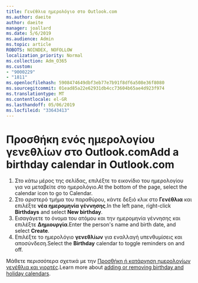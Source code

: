 ```yaml
---
title: Γενέθλια ημερολόγιο στο Outlook.com
ms.author: daeite
author: daeite
manager: joallard
ms.date: 5/6/2019
ms.audience: Admin
ms.topic: article
ROBOTS: NOINDEX, NOFOLLOW
localization_priority: Normal
ms.collection: Adm_O365
ms.custom:
- "9000229"
- "1811"
ms.openlocfilehash: 5908474649dbf3eb77e7b91f8df6a508e36f8080
ms.sourcegitcommit: 01ead85a22e62931db4cc73604b65ae4d923f974
ms.translationtype: MT
ms.contentlocale: el-GR
ms.lasthandoff: 05/06/2019
ms.locfileid: "33643413"
---
```

# <a name="add-a-birthday-calendar-in-outlookcom"></a><span data-ttu-id="45215-102">Προσθήκη ενός ημερολογίου γενεθλίων στο Outlook.com</span><span class="sxs-lookup"><span data-stu-id="45215-102">Add a birthday calendar in Outlook.com</span></span>

1. <span data-ttu-id="45215-103">Στο κάτω μέρος της σελίδας, επιλέξτε το εικονίδιο του ημερολογίου για να μεταβείτε στο ημερολόγιο.</span><span class="sxs-lookup"><span data-stu-id="45215-103">At the bottom of the page, select the calendar icon to go to Calendar.</span></span>
1. <span data-ttu-id="45215-104">Στο αριστερό τμήμα του παραθύρου, κάντε δεξιό κλικ στο **Γενέθλια** και επιλέξτε **νέα ημερομηνία γέννησης**.</span><span class="sxs-lookup"><span data-stu-id="45215-104">In the left pane, right-click **Birthdays** and select **New birthday**.</span></span>
1. <span data-ttu-id="45215-105">Εισαγάγετε το όνομα του ατόμου και την ημερομηνία γέννησης και επιλέξτε **Δημιουργία**.</span><span class="sxs-lookup"><span data-stu-id="45215-105">Enter the person's name and birth date, and select **Create**.</span></span>
1. <span data-ttu-id="45215-106">Επιλέξτε το ημερολόγιο **γενεθλίων** για εναλλαγή υπενθυμίσεις και αποσύνδεση.</span><span class="sxs-lookup"><span data-stu-id="45215-106">Select the **Birthday** calendar to toggle reminders on and off.</span></span>

<span data-ttu-id="45215-107">Μάθετε περισσότερα σχετικά με την [Προσθήκη ή κατάργηση ημερολογίων γενέθλια και γιορτές](https://support.office.com/article/b8e636da-fda8-413f-940e-68396efa49a6).</span><span class="sxs-lookup"><span data-stu-id="45215-107">Learn more about [adding or removing birthday and holiday calendars](https://support.office.com/article/b8e636da-fda8-413f-940e-68396efa49a6).</span></span>
